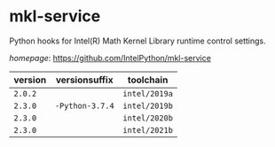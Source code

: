 # mkl-service

Python hooks for Intel(R) Math Kernel Library runtime control settings.

*homepage*: <https://github.com/IntelPython/mkl-service>

version | versionsuffix | toolchain
--------|---------------|----------
``2.0.2`` |  | ``intel/2019a``
``2.3.0`` | ``-Python-3.7.4`` | ``intel/2019b``
``2.3.0`` |  | ``intel/2020b``
``2.3.0`` |  | ``intel/2021b``
